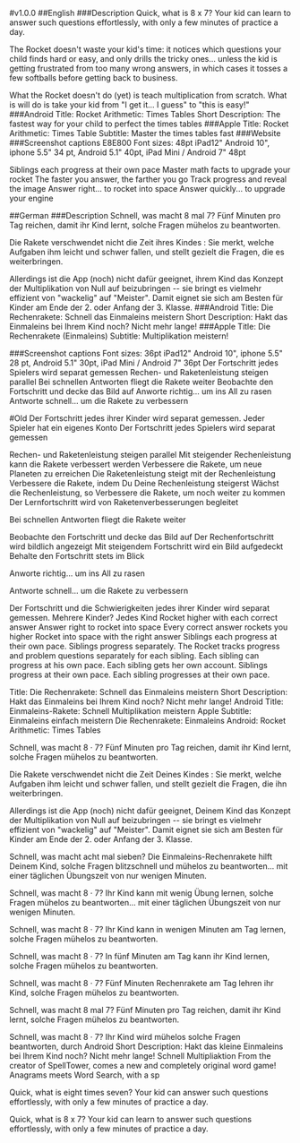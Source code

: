 #v1.0.0
##English
###Description
Quick, what is 8 x 7? Your kid can learn to answer such questions effortlessly, with only a few minutes of practice a day. 

The Rocket doesn't waste your kid's time: it notices which questions your child finds hard or easy, and only drills the tricky ones... unless the kid is getting frustrated from too many wrong answers, in which cases it tosses a few softballs before getting back to business.

What the Rocket doesn't do (yet) is teach multiplication from scratch. What is will do is take your kid from "I get it... I guess" to "this is easy!"
###Android
Title: Rocket Arithmetic: Times Tables
Short Description: The fastest way for your child to perfect the times tables
###Apple
Title: Rocket Arithmetic: Times Table
Subtitle: Master the times tables fast
###Website
###Screenshot captions
E8E800
Font sizes: 48pt iPad12" Android 10", iphone 5.5" 34 pt, Android 5.1" 40pt, iPad Mini / Android 7" 48pt

Siblings each progress at their own pace
Master math facts to upgrade your rocket
The faster you answer, the farther you go
Track progress and reveal the image
Answer right... to rocket into space
Answer quickly... to upgrade your engine

##German
###Description
Schnell, was macht 8 mal 7? Fünf Minuten pro Tag reichen, damit ihr Kind lernt, solche Fragen mühelos zu beantworten.

Die Rakete verschwendet nicht die Zeit ihres Kindes : Sie merkt, welche Aufgaben ihm leicht und schwer fallen, und stellt gezielt die Fragen, die es weiterbringen.

Allerdings ist die App (noch) nicht dafür geeignet, ihrem Kind das Konzept der Multiplikation von Null auf beizubringen -- sie bringt es vielmehr effizient von "wackelig" auf "Meister". Damit eignet sie sich am Besten für Kinder am Ende der 2. oder Anfang der 3. Klasse.
###Android
Title: Die Rechenrakete: Schnell das Einmaleins meistern
Short Description: Hakt das Einmaleins bei Ihrem Kind noch? Nicht mehr lange!
###Apple
Title: Die Rechenrakete (Einmaleins)
Subtitle: Multiplikation meistern!

###Screenshot captions
Font sizes: 36pt iPad12" Android 10", iphone 5.5" 28 pt, Android 5.1" 30pt, iPad Mini / Android 7" 36pt
Der Fortschritt jedes Spielers wird separat gemessen
Rechen- und Raketenleistung steigen parallel
Bei schnellen Antworten fliegt die Rakete weiter
Beobachte den Fortschritt und decke das Bild auf
Anworte richtig... um ins All zu rasen
Antworte schnell... um die Rakete zu verbessern

#Old
Der Fortschritt jedes ihrer Kinder wird separat gemessen.
Jeder Spieler hat ein eigenes Konto
Der Fortschritt jedes Spielers wird separat gemessen

Rechen- und Raketenleistung steigen parallel
Mit steigender Rechenleistung kann die Rakete verbessert werden
Verbessere die Rakete, um neue Planeten zu erreichen
Die Raketenleistung steigt mit der Rechenleistung
Verbessere die Rakete, indem Du Deine Rechenleistung steigerst
Wächst die Rechenleistung, so
Verbessere die Rakete, um noch weiter zu kommen
Der Lernfortschritt wird von Raketenverbesserungen begleitet

Bei schnellen Antworten fliegt die Rakete weiter

Beobachte den Fortschritt und decke das Bild auf
Der Rechenfortschritt wird bildlich angezeigt
Mit steigendem Fortschritt wird ein Bild aufgedeckt
Behalte den Fortschritt stets im Blick

Anworte richtig... um ins All zu rasen

Antworte schnell... um die Rakete zu verbessern

Der Fortschritt und die Schwierigkeiten jedes ihrer Kinder wird separat gemessen.
Mehrere Kinder? Jedes Kind 
Rocket higher with each correct answer
Answer right to rocket into space
Every correct answer rockets you higher
Rocket into space with the right answer
Siblings each progress at their own pace.
Siblings progress separately.
The Rocket tracks progress and problem questions separately for each sibling.
Each sibling can progress at his own pace.
Each sibling gets her own account.
Siblings progress at their own pace.
Each sibling progresses at their own pace.

Title: Die Rechenrakete: Schnell das Einmaleins meistern
Short Description: Hakt das Einmaleins bei Ihrem Kind noch? Nicht mehr lange!
Android Title: Einmaleins-Rakete: Schnell Multiplikation meistern
Apple Subtitle: Einmaleins einfach meistern
Die Rechenrakete: Einmaleins
Android: Rocket Arithmetic: Times Tables

Schnell, was macht 8 · 7? Fünf Minuten pro Tag reichen, damit ihr Kind lernt, solche Fragen mühelos zu beantworten.

Die Rakete verschwendet nicht die Zeit Deines Kindes : Sie merkt, welche Aufgaben ihm leicht und schwer fallen, und stellt gezielt die Fragen, die ihn weiterbringen.

Allerdings ist die App (noch) nicht dafür geeignet, Deinem Kind das Konzept der Multiplikation von Null auf beizubringen -- sie bringt es vielmehr effizient von "wackelig" auf "Meister". Damit eignet sie sich am Besten für Kinder am Ende der 2. oder Anfang der 3. Klasse.


Schnell, was macht acht mal sieben? Die
Einmaleins-Rechenrakete hilft Deinem Kind, 
solche Fragen blitzschnell und mühelos zu beantworten... mit einer täglichen Übungszeit von nur wenigen Minuten.

Schnell, was macht 8 · 7? Ihr Kind kann 
mit wenig Übung lernen, solche Fragen 
mühelos zu beantworten... mit einer täglichen Übungszeit von nur wenigen Minuten.


Schnell, was macht 8 · 7? Ihr Kind kann 
in wenigen Minuten am Tag lernen, solche 
Fragen mühelos zu beantworten.

Schnell, was macht 8 · 7? In fünf Minuten 
am Tag kann ihr Kind lernen, solche 
Fragen mühelos zu beantworten.

Schnell, was macht 8 · 7? Fünf Minuten 
Rechenrakete am Tag lehren ihr Kind, 
solche Fragen mühelos zu beantworten.

Schnell, was macht 8 mal 7? Fünf Minuten 
pro Tag reichen, damit ihr Kind lernt,
solche Fragen mühelos zu beantworten.

Schnell, was macht 8 · 7? Ihr Kind wird
mühelos solche Fragen beantworten,
durch 
Android Short Description: Hakt das kleine Einmaleins bei Ihrem Kind noch? Nicht mehr lange!
Schnell Multipliaktion
From the creator of SpellTower, comes a new
and completely original word game!
Anagrams meets Word Search, with a sp

Quick, what is eight times seven? Your kid 
can answer such questions effortlessly, 
with only a few minutes of practice a day. 

Quick, what is 8 x 7? Your kid can learn to 
answer such questions effortlessly, with 
only a few minutes of practice a day. 

